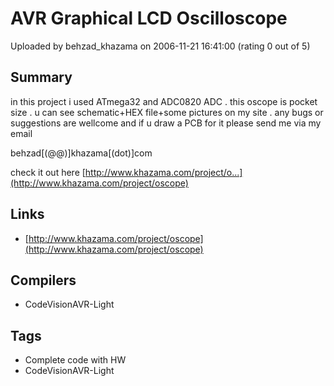# AVR Graphical LCD Oscilloscope

Uploaded by behzad_khazama on 2006-11-21 16:41:00 (rating 0 out of 5)

## Summary

in this project i used ATmega32 and ADC0820 ADC . this oscope is pocket size . u can see schematic+HEX file+some pictures on my site . any bugs or suggestions are wellcome and if u draw a PCB for it please send me via my email  

behzad[(@@)]khazama[(dot)]com


check it out here [http://www.khazama.com/project/o...](http://www.khazama.com/project/oscope)

## Links

- [http://www.khazama.com/project/oscope](http://www.khazama.com/project/oscope)

## Compilers

- CodeVisionAVR-Light

## Tags

- Complete code with HW
- CodeVisionAVR-Light
